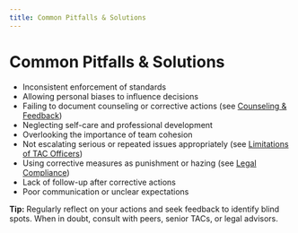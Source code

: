 ```yaml
---
title: Common Pitfalls & Solutions
---
```


# Common Pitfalls & Solutions

- Inconsistent enforcement of standards
- Allowing personal biases to influence decisions
- Failing to document counseling or corrective actions (see [Counseling & Feedback](./tac-12-counseling-feedback.md))
- Neglecting self-care and professional development
- Overlooking the importance of team cohesion
- Not escalating serious or repeated issues appropriately (see [Limitations of TAC Officers](./tac-05-limitations.md))
- Using corrective measures as punishment or hazing (see [Legal Compliance](./tac-19-legal-compliance.md))
- Lack of follow-up after corrective actions
- Poor communication or unclear expectations

**Tip:** Regularly reflect on your actions and seek feedback to identify blind spots. When in doubt, consult with peers, senior TACs, or legal advisors. 
